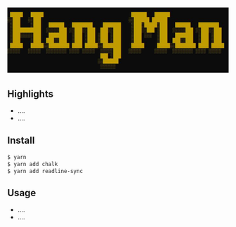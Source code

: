 # ![hangman](src/pics-hangman/hangman.jpg )

## Highlights

- ....
- ....

## Install

```console
$ yarn
$ yarn add chalk
$ yarn add readline-sync
```

## Usage

- ....
- ....
